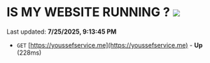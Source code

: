 # IS MY WEBSITE RUNNING ? [![](https://img.shields.io/static/v1?label=Sponsor&message=%E2%9D%A4&logo=GitHub&color=%23fe8e86)](https://github.com/sponsors/Youssef-Lehmam)

Last updated: **7/25/2025, 9:13:45 PM**

- `GET` [https://youssefservice.me](https://youssefservice.me) - **Up** (228ms)
